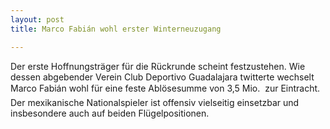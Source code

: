 ```yaml
---
layout: post
title: Marco Fabián wohl erster Winterneuzugang

---
```


Der erste Hoffnungsträger für die Rückrunde scheint festzustehen. Wie dessen abgebender Verein Club Deportivo Guadalajara twitterte wechselt Marco Fabián wohl für eine feste Ablösesumme von 3,5 Mio.  zur Eintracht. Der mexikanische Nationalspieler ist offensiv vielseitig einsetzbar und insbesondere auch auf beiden Flügelpositionen.


